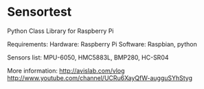 # Sensortest
Python Class Library for Raspberry Pi

Requirements:
Hardware: Raspberry Pi
Software: Raspbian, python

Sensors list: MPU-6050, HMC5883L, BMP280, HC-SR04

More information:
http://avislab.com/vlog
http://www.youtube.com/channel/UCRu6XayQfW-augguSYhStyg
